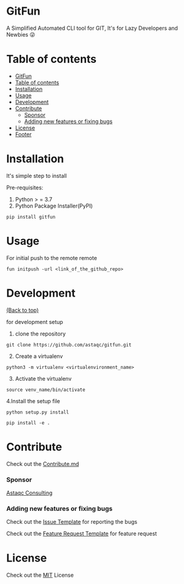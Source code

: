 <!-- Add banner here -->

# GitFun
A Simplified Automated CLI tool for GIT, It's for Lazy Developers and  Newbies 😜
# Table of contents

<!-- After you have introduced your project, it is a good idea to add a **Table of contents** or **TOC** as **cool** people say it. This would make it easier for people to navigate through your README and find exactly what they are looking for.

Here is a sample TOC(*wow! such cool!*) that is actually the TOC for this README. -->

- [GitFun](#project-title)
- [Table of contents](#table-of-contents)
- [Installation](#installation)
- [Usage](#usage)
- [Development](#development)
- [Contribute](#contribute)
    - [Sponsor](#sponsor)
    - [Adding new features or fixing bugs](#adding-new-features-or-fixing-bugs)
- [License](#license)
- [Footer](#footer)

# Installation
It's  simple step to install

Pre-requisites:
 1. Python > = 3.7 
 2. Python Package Installer(PyPI)

``pip install gitfun``

# Usage

For initial push to the remote remote 


``fun initpush -url <link_of_the_github_repo> ``

# Development
[(Back to top)](#table-of-contents)

for development setup 

1. clone the repository 

``git clone https://github.com/astaqc/gitfun.git``

2. Create a virtualenv 

``python3 -m virtualenv <virtualenvironment_name>``

3. Activate the virtualenv 

``source venv_name/bin/activate``
   
4.Install the setup file 

``python setup.py install  ``

``pip install -e . ``

# Contribute

Check out the [Contribute.md](CONTRIBUTING.md)
### Sponsor
[Astaqc Consulting](https://astaqc.com/)


### Adding new features or fixing bugs
Check out the [Issue Template](.github/ISSUE_TEMPLATE/bug_report.md) for reporting the bugs 

Check out the [Feature Request Template](.github/ISSUE_TEMPLATE/feature_request.md)  for feature request


# License

Check out the [MIT](LICENSE) License 